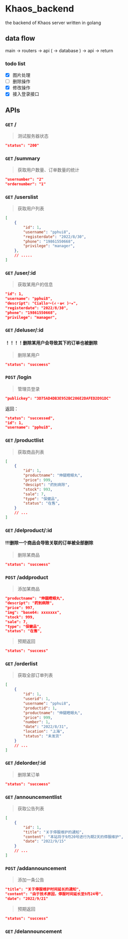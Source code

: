 # Khaos_backend
the backend of Khaos server written in golang

## data flow
main -> routers -> api ( -> database ) -> api -> return

### todo list
- [x] 图片处理
- [ ] 删除操作
- [x] 修改操作
- [x] 接入登录接口

## APIs

### `GET` /
> 测试服务器状态
```json
"status": "200"
```

### `GET` /summary
> 获取用户数量、订单数量的统计
```json
"usernumber": "2"
"ordernumber": "1"
```

### `GET` /userslist
> 获取用户列表
```json
[
    {
        "id": 1,
        "username": "pphui8",
        "registerdate": "2022/8/30",
        "phone": "19861550668",
        "privilege": "manager",
    },
    // .....
]
```

### `GET` /user/:id
> 获取某用户的信息
```json
"id": 1,
"username": "pphui8",
"descript": "Ciallo～(∠・ω< )⌒★",
"registerdate": "2022/8/30",
"phone": "19861550668",
"privilege": "manager",
```

### `GET` /deluser/:id
#### ！！！！删除某用户会导致其下的订单也被删除
> 删除某用户
```json
"status": "succeess"
```

### `POST` /login
> 管理员登录
```json
"publickey": "3D75AD4DB3E952BC206E2DAFED2D91DC"
```
返回：
```json
"status": "successed",
"id": 1,
"username": "pphui8",
```

### `GET` /productlist
> 获取商品列表
```json
[
    {
        "id": 1,
        "productname": "伸腿瞪眼丸",
        "price": 999,
        "descipt": "药到病除",
        "stock": 993,
        "sale": 7,
        "type": "保健品",
        "status": "在售",
    }
    // ...
]
```

### `GET` /delproduct/:id
#### !!!删除一个商品会导致关联的订单被全部删除
> 删除某商品
```json
"status": "succeess"
```

### `POST` /addproduct
> 添加某商品
```json
"productname": "伸腿瞪眼丸",
"descript": "药到病除",
"price": 997,
"img": "base64: xxxxxxx",
"stock": 999,
"sale": 7,
"type": "保健品",
"status": "在售",
```
> 预期返回
```json
"status": "success"
```

### `GET` /orderlist
> 获取全部订单列表
```json
[
    {
        "id": 1,
        "userid": 1,
        "username": "pphui8",
        "productid": 1,
        "productname": "伸腿瞪眼丸",
        "price": 999,
        "number": 1,
        "date": "2022/8/31",
        "location": "上海",
        "status": "未发货"
    }
    // ...
]
```

### `GET` /delorder/:id
> 删除某订单
```json
"status": "succeess"
```

### `GET` /announcementlist
> 获取公告列表
```json
[
    {
        "id": 1,
        "title": "关于停服维护的通知",
        "content": "本站将于9月20号进行为期2天的停服维护",
        "date": "2022/9/15"
    }
    // ...
]
```

### `POST` /addannouncement
> 添加一条公告
```json
"title": "关于停服维护时间延长的通知",
"content": "由于技术原因，停服时间延长至9月24号",
"date": "2022/9/21"
```
> 预期返回
```json
"status": "success"
```

### `GET` /delannouncement